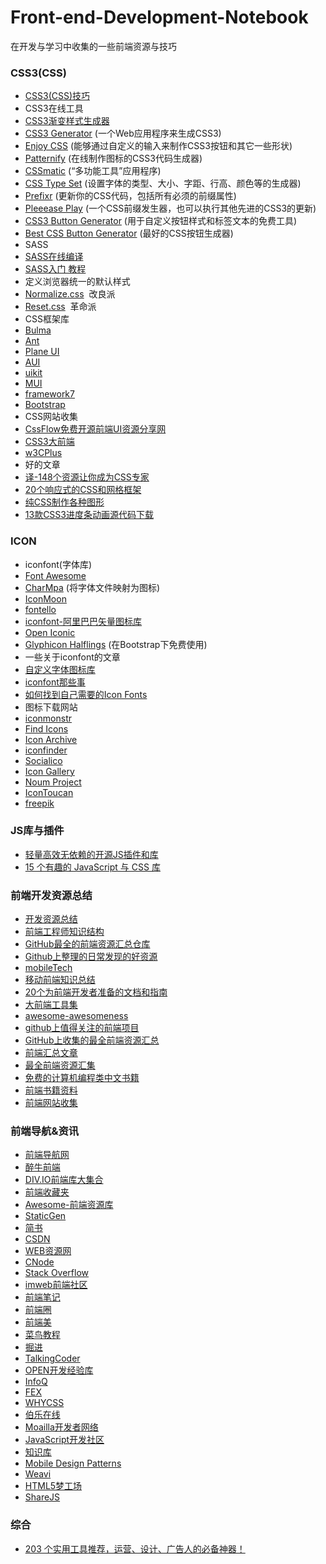 # Front-end-Development-Notebook
在开发与学习中收集的一些前端资源与技巧

### CSS3(CSS)
* [CSS3(CSS)技巧](https://github.com/jianghong1992/Front-end-Development-Notebook/blob/master/CSS3-CSS/tips.md)
* CSS3在线工具  
 * [CSS3渐变样式生成器](http://www.colorzilla.com/gradient-editor/)  
 * [CSS3 Generator](http://css3generator.com/) (一个Web应用程序来生成CSS3)  
 * [Enjoy CSS](http://enjoycss.com/) (能够通过自定义的输入来制作CSS3按钮和其它一些形状)
 * [Patternify](http://www.patternify.com/) (在线制作图标的CSS3代码生成器)
 * [CSSmatic](http://www.cssmatic.com/) (“多功能工具”应用程序)
 * [CSS Type Set](http://csstypeset.com/) (设置字体的类型、大小、字距、行高、颜色等的生成器)
 * [Prefixr](http://prefixr.com/) (更新你的CSS代码，包括所有必须的前缀属性)
 * [Pleeease Play](http://pleeease.io/play/) (一个CSS前缀发生器，也可以执行其他先进的CSS3的更新)
 * [CSS3 Button Generator](http://css3buttongenerator.com/) (用于自定义按钮样式和标签文本的免费工具)
 * [Best CSS Button Generator](http://www.bestcssbuttongenerator.com/) (最好的CSS按钮生成器)  
* SASS 
 * [SASS在线编译](http://www.sassmeister.com/)
 * [SASS入门 教程](http://www.w3cplus.com/sassguide/)
* 定义浏览器统一的默认样式
 * [Normalize.css](https://necolas.github.io/normalize.css/)  改良派
 * [Reset.css](http://nec.netease.com/framework/css-reset.html)  革命派
* CSS框架库
 * [Bulma](http://bulma.io/)
 * [Ant](https://ant.design/)
 * [Plane UI](https://pandao.github.io/planeui/components/)
 * [AUI](http://www.auicss.com/)
 * [uikit](http://www.getuikit.net/index.html)
 * [MUI](http://dev.dcloud.net.cn/mui/)
 * [framework7](http://www.framework7.cn/)
 * [Bootstrap](http://www.bootcss.com/)
* CSS网站收集
 * [CssFlow免费开源前端UI资源分享网](http://www.cssflow.com/)
 * [CSS3大前端](http://www.daqianduan.com/tag/css3)
 * [w3CPlus](http://www.w3cplus.com/CSS3)
* 好的文章
 * [译-148个资源让你成为CSS专家](https://segmentfault.com/a/1190000006689923)
 * [20个响应式的CSS和网格框架](https://www.yunrui.co/26022.html)
 * [纯CSS制作各种图形](https://segmentfault.com/a/1190000002780453)
 * [13款CSS3进度条动画源代码下载](https://www.yunrui.co/26261.html)

### ICON
* iconfont(字体库)
 * [Font Awesome](http://fontawesome.io/icons/)
 * [CharMpa](http://bluejamesbond.github.io/CharacterMap/) (将字体文件映射为图标)
 * [IconMoon](https://icomoon.io/app/#/select)
 * [fontello](http://fontello.com/)
 * [iconfont-阿里巴巴矢量图标库](http://www.iconfont.cn/)
 * [Open Iconic](https://useiconic.com/open/)
 * [Glyphicon Halflings](http://glyphicons.com/) (在Bootstrap下免费使用)
* 一些关于iconfont的文章  
 * [自定义字体图标库](http://www.uisdc.com/4-icon-font-production-method)  
 * [iconfont那些事](https://segmentfault.com/a/1190000005904616)  
 * [如何找到自己需要的Icon Fonts](http://www.solagirl.net/find-icon-fonts.html)
* 图标下载网站
 * [iconmonstr](http://iconmonstr.com/)
 * [Find Icons](http://findicons.com/)
 * [Icon Archive](http://www.iconarchive.com/)
 * [iconfinder](https://www.iconfinder.com/free_icons)
 * [Socialico](http://www.fontfabric.com/social-media-icons-pack/)
 * [Icon Gallery](http://icongal.com/)
 * [Noum Project](https://thenounproject.com/)
 * [IconToucan](http://icontoucan.com/)
 * [freepik](http://www.freepik.com/)

### JS库与插件
* [轻量高效无依赖的开源JS插件和库](https://github.com/jaywcjlove/handbook/blob/master/Javascript/%E8%BD%BB%E9%87%8F%E9%AB%98%E6%95%88%E7%9A%84%E5%BC%80%E6%BA%90JavaScript%E6%8F%92%E4%BB%B6%E5%92%8C%E5%BA%93.md)
* [15 个有趣的 JavaScript 与 CSS 库](http://www.jianshu.com/p/f651fc45e586)

### 前端开发资源总结
* [开发资源总结](https://segmentfault.com/a/1190000002691861)
* [前端工程师知识结构](http://html5ify.com/fks/)
* [GitHub最全的前端资源汇总仓库](https://github.com/helloqingfeng/Awsome-Front-End-learning-resource)
* [Github上整理的日常发现的好资源](http://www.jianshu.com/p/73df789e8710)
* [mobileTech](https://github.com/jtyjty99999/mobileTech/blob/master/README.md)
* [移动前端知识总结](http://caibaojian.com/mobile-knowledge.html)
* [20个为前端开发者准备的文档和指南](http://www.codeceo.com/article/20-docs-guides-for-web-dev.html)
* [大前端工具集](https://github.com/nieweidong/fetool)
* [awesome-awesomeness](https://github.com/bayandin/awesome-awesomeness)
* [github上值得关注的前端项目](https://segmentfault.com/a/1190000002804472)
* [GitHub上收集的最全前端资源汇总](https://zhuanlan.zhihu.com/p/22216871)
* [前端汇总文章](https://zhuanlan.zhihu.com/p/22229868)
* [最全前端资源汇集](http://www.jeffjade.com/2016/03/30/104-front-end-tutorial/)
* [免费的计算机编程类中文书籍](https://github.com/justjavac/free-programming-books-zh_CN)
* [前端书籍资料](http://www.36zhen.com/t?id=3448)
* [前端网站收集](https://github.com/foru17/front-end-collect)

### 前端导航&资讯
* [前端导航网](http://jsdig.com/)
* [醉牛前端](http://f2er.club/)
* [DIV.IO前端库大集合](http://div.io/digg)
* [前端收藏夹](http://collect.w3ctrain.com/)
* [Awesome-前端资源库](https://www.awesomes.cn/)
* [StaticGen](http://www.staticgen.com/)
* [简书](http://www.jianshu.com/)
* [CSDN](http://www.csdn.net/)
* [WEB资源网](http://webres.wang/)
* [CNode](https://cnodejs.org/)
* [Stack Overflow](http://stackoverflow.com/)
* [imweb前端社区](http://imweb.io/)
* [前端笔记](http://www.w3cmark.com/mark/)
* [前端圈](http://sentsin.com/daohang/)
* [前端美](https://www.qianduanmei.com/)
* [菜鸟教程](http://www.runoob.com/)
* [掘进](https://gold.xitu.io/)
* [TalkingCoder](https://www.talkingcoder.com/)
* [OPEN开发经验库](http://www.open-open.com/lib/tag/JavaScript)
* [InfoQ](http://www.infoq.com/cn)
* [FEX](http://fex.baidu.com/)
* [WHYCSS](http://www.whycss.com/)
* [伯乐在线](http://www.jobbole.com/)
* [Moailla开发者网络](https://developer.mozilla.org/zh-CN/)
* [JavaScript开发社区](http://www.ctolib.com/javascript/)
* [知识库](http://lib.csdn.net/)
* [Mobile Design Patterns](http://pttrns.com/)
* [Weavi](https://weavi.com/10981/jdH760uccfzWL2l-LTwuIQ)
* [HTML5梦工场](http://www.html5dw.com/)
* [ShareJS](http://www.sharejs.com/)

### 综合
* [203 个实用工具推荐，运营、设计、广告人的必备神器！](http://www.digitaling.com/articles/30356.html)
 
 
 
